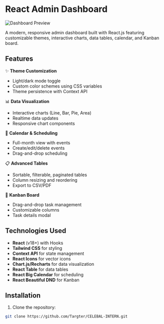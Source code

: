 # React Admin Dashboard

![Dashboard Preview](public/screenshot.png) <!-- Add a screenshot if available -->

A modern, responsive admin dashboard built with React.js featuring customizable themes, interactive charts, data tables, calendar, and Kanban board.

## Features

✨ **Theme Customization**
- Light/dark mode toggle
- Custom color schemes using CSS variables
- Theme persistence with Context API

📊 **Data Visualization**
- Interactive charts (Line, Bar, Pie, Area)
- Realtime data updates
- Responsive chart components

📅 **Calendar & Scheduling**
- Full-month view with events
- Create/edit/delete events
- Drag-and-drop scheduling

📋 **Advanced Tables**
- Sortable, filterable, paginated tables
- Column resizing and reordering
- Export to CSV/PDF

📌 **Kanban Board**
- Drag-and-drop task management
- Customizable columns
- Task details modal

## Technologies Used

- **React** (v18+) with Hooks
- **Tailwind CSS** for styling
- **Context API** for state management
- **React Icons** for vector icons
- **Chart.js/Recharts** for data visualization
- **React Table** for data tables
- **React Big Calendar** for scheduling
- **React Beautiful DND** for Kanban

## Installation

1. Clone the repository:
```bash
git clone https://github.com/Targter/CELEBAL-INTERN.git